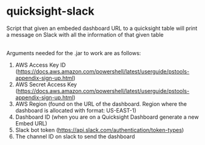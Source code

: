 # quicksight-slack
Script that given an embeded dashboard URL to a quicksight table will print a message on Slack with all the information of that given table<br><br>

Arguments needed for the .jar to work are as follows:<br>
1. AWS Access Key ID (https://docs.aws.amazon.com/powershell/latest/userguide/pstools-appendix-sign-up.html)<br>
2. AWS Secret Access Key (https://docs.aws.amazon.com/powershell/latest/userguide/pstools-appendix-sign-up.html)<br>
3. AWS Region (found on the URL of the dashboard. Region where the dashboard is allocated with format: US-EAST-1)<br>
4. Dashboard ID (when you are on a Quicksight Dashboard generate a new Embed URL)<br>
5. Slack bot token (https://api.slack.com/authentication/token-types)<br>
6. The channel ID on slack to send the dashboard<br>
